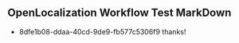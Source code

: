 ## OpenLocalization Workflow Test MarkDown
* 8dfe1b08-ddaa-40cd-9de9-fb577c5306f9 thanks!

<!--HONumber=Aug16_HO4-->


